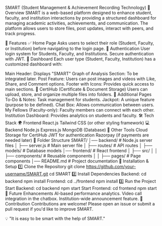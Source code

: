SMART (Student Management & Achievement Recording Technology)
🚀 Overview
SMART is a web-based platform designed to enhance student, faculty, and institution interactions by providing a structured dashboard for managing academic activities, achievements, and communication. The platform allows users to store files, post updates, interact with peers, and track progress.

🌟 Features
✅ Home Page
Asks users to select their role (Student, Faculty, or Institution) before navigating to the login page.
🔐 Authentication
User login system for Students, Faculty, and Institutions.
Secure authentication with JWT.
🎯 Dashboard
Each user type (Student, Faculty, Institution) has a customized dashboard with:

Main Header: Displays "SMART"
Graph of Analysis Section: To be integrated later.
Post Feature: Users can post images and videos with Like, Share, and Comment options.
Footer with Icons: Provides quick access to main sections.
📂 CertiHub (Certificate & Document Storage)
Users can upload, store, and organize multiple files into folders.
📜 Additional Pages
To-Do & Notes: Task management for students.
Jackpot: A unique feature (purpose to be defined).
Chat Box: Allows communication between users.
My Fellows (Faculty-only): Faculty members can connect with each other.
Institution Dashboard: Provides analytics on students and faculty.
🛠️ Tech Stack
🌍 Frontend
React.js
Tailwind CSS (or other styling framework)
💻 Backend
Node.js
Express.js
MongoDB (Database)
🔌 Other Tools
Cloud Storage for CertiHub
JWT for authentication
Razorpay (if payments are needed later)
📂 Folder Structure
SMART/
│── backend/        # Node.js server files
│   ├── server.js   # Main server file
│   ├── routes/     # API routes
│   ├── models/     # Database models
│── frontend/       # React frontend
│   ├── src/
│   │   ├── components/  # Reusable components
│   │   ├── pages/       # Page components
│── README.md        # Project documentation
🚀 Installation & Setup
1️⃣ Clone the Repository
git clone https://github.com/your-username/SMART.git
cd SMART
2️⃣ Install Dependencies
Backend:
cd backend
npm install
Frontend:
cd ../frontend
npm install
3️⃣ Run the Project
Start Backend:
cd backend
npm start
Start Frontend:
cd frontend
npm start
📌 Future Enhancements
AI-based performance analytics.
Video call integration in the chatbox.
Institution-wide announcement feature.
🤝 Contribution
Contributions are welcome! Please open an issue or submit a pull request if you'd like to improve SMART.

💡 "It is easy to be smart with the help of SMART."
